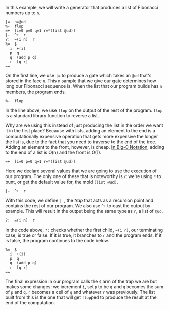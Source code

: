 In this example, we will write a generator that produces a list of Fibonacci numbers up to `n`.

```
|=  n=@ud
%-  flop
=+  [i=0 p=0 q=1 r=*(list @ud)]
|-  ^+  r
?:  =(i n)  r
%=  $
  i  +(i)
  p  q
  q  (add p q)
  r  [q r]
==
```

On the first line, we use `|=` to produce a gate which takes an `@ud` that's stored in the face `n`. This `n` sample that we give our gate determines how long our Fibonacci sequence is. When the list that our program builds has `n` members, the program ends.

```
%-  flop
```

In the line above, we use `flop` on the output of the rest of the program. `flop` is a standard library function to reverse a list.

Why are we using this instead of just producing the list in the order we want it in the first place? Because with lists, adding an element to the end is a computationally expensive operation that gets more expensive the longer the list is, due to the fact that you need to traverse to the end of the tree. Adding an element to the front, however, is cheap. [In Big-O Notation](https://en.wikipedia.org/wiki/Big_O_notation), adding to the end of a list is O(n) and the front is O(1).

```
=+  [i=0 p=0 q=1 r=*(list @ud)]
```

Here we declare several values that we are going to use the execution of our program. The only one of these that is noteworthy is `r`: we're using `*` to bunt, or get the default value for, the mold `(list @ud)`.

```
|-  ^+  r
```

With this code, we define `|-`, the _trap_ that acts as a recursion point and contains the rest of our program. We also use `^+` to cast the output by example. This will result in the output being the same type as `r`, a list of `@ud`.

```
?:  =(i n)  r
```

In the code above, `?:` checks whether the first child, `=(i n)`, our terminating case, is true or false. If it is true, it branches to `r` and the program ends. If it is false, the program continues to the code below.

```
%=  $
  i  +(i)
  p  q
  q  (add p q)
  r  [q r]
==
```

The final expression in our program calls the `$` arm of the trap we are but makes some changes: we increment `i`, set `p` to be `q` and `q` becomes the sum of `p` and `q`. `r` becomes a cell of `q` and whatever `r` was previously. The list built from this is the one that will get `flop`ped to produce the result at the end of the computation.
